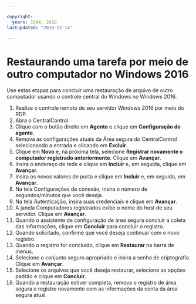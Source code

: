 ```yaml
---

copyright:
  years: 1994, 2018
lastupdated: "2018-12-14"

---
```


# Restaurando uma tarefa por meio de outro computador no Windows 2016

Use estas etapas para concluir uma restauração de arquivo de outro computador usando o controle central do Windows no Windows 2016.

1. Realize o controle remoto de seu servidor Windows 2016 por meio do RDP.
2. Abra o CentralControl.
3. Clique com o botão direito em **Agente** e clique em **Configuração do agente**.
4. Remova as configurações atuais da Área segura do CentralControl selecionando a entrada e clicando em
**Excluir**.
5. Clique em **Novo** e, na próxima tela, selecione **Registrar novamente o computador registrado anteriormente**. Clique em **Avançar**.
6. Insira o endereço de rede e clique em **Incluir** e, em seguida, clique em **Avançar**.
7. Insira os novos valores de porta e clique em **Incluir** e, em seguida, em **Avançar**.
8. Na tela Configurações de conexão, insira o número de segundos/minutos que você deseja.
9. Na tela Autenticação, insira suas credenciais e clique em **Avançar**.
10. A janela Computadores registrados exibe o nome do host de seu servidor. Clique em **Avançar**.
11.	Quando o assistente de configuração de área segura concluir a coleta das informações, clique em
**Concluir** para concluir o registro.
12. Quando solicitado, confirme que você deseja continuar com o novo registro.
13. Quando o registro for concluído, clique em **Restaurar** na barra de menus.
9.	Selecione o conjunto seguro apropriado e insira a senha de criptografia. Clique em **Avançar**.
10.	Selecione os arquivos que você deseja restaurar, selecione as opções padrão e clique em **Concluir**.
11.	Quando a restauração estiver completa, remova o registro de área segura e registre novamente com as informações da conta da área segura atual.
